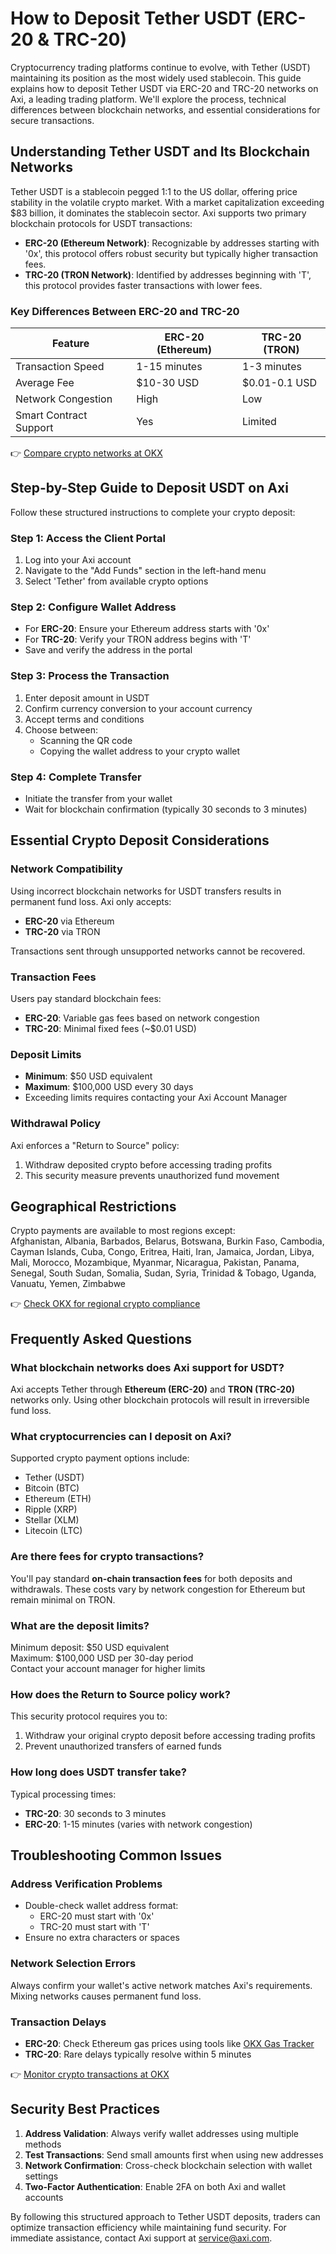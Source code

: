 # How to Deposit Tether USDT (ERC-20 & TRC-20)  

Cryptocurrency trading platforms continue to evolve, with Tether (USDT) maintaining its position as the most widely used stablecoin. This guide explains how to deposit Tether USDT via ERC-20 and TRC-20 networks on Axi, a leading trading platform. We'll explore the process, technical differences between blockchain networks, and essential considerations for secure transactions.  

## Understanding Tether USDT and Its Blockchain Networks  

Tether USDT is a stablecoin pegged 1:1 to the US dollar, offering price stability in the volatile crypto market. With a market capitalization exceeding $83 billion, it dominates the stablecoin sector. Axi supports two primary blockchain protocols for USDT transactions:  

- **ERC-20 (Ethereum Network)**: Recognizable by addresses starting with '0x', this protocol offers robust security but typically higher transaction fees.  
- **TRC-20 (TRON Network)**: Identified by addresses beginning with 'T', this protocol provides faster transactions with lower fees.  

### Key Differences Between ERC-20 and TRC-20  

| Feature               | ERC-20 (Ethereum) | TRC-20 (TRON) |  
|-----------------------|-------------------|---------------|  
| Transaction Speed     | 1-15 minutes      | 1-3 minutes   |  
| Average Fee           | $10-30 USD        | $0.01-0.1 USD |  
| Network Congestion    | High              | Low           |  
| Smart Contract Support| Yes               | Limited       |  

👉 [Compare crypto networks at OKX](https://bit.ly/okx-bonus)  

## Step-by-Step Guide to Deposit USDT on Axi  

Follow these structured instructions to complete your crypto deposit:  

### Step 1: Access the Client Portal  
1. Log into your Axi account  
2. Navigate to the "Add Funds" section in the left-hand menu  
3. Select 'Tether' from available crypto options  

### Step 2: Configure Wallet Address  
- For **ERC-20**: Ensure your Ethereum address starts with '0x'  
- For **TRC-20**: Verify your TRON address begins with 'T'  
- Save and verify the address in the portal  

### Step 3: Process the Transaction  
1. Enter deposit amount in USDT  
2. Confirm currency conversion to your account currency  
3. Accept terms and conditions  
4. Choose between:  
   - Scanning the QR code  
   - Copying the wallet address to your crypto wallet  

### Step 4: Complete Transfer  
- Initiate the transfer from your wallet  
- Wait for blockchain confirmation (typically 30 seconds to 3 minutes)  

## Essential Crypto Deposit Considerations  

### Network Compatibility  
Using incorrect blockchain networks for USDT transfers results in permanent fund loss. Axi only accepts:  
- **ERC-20** via Ethereum  
- **TRC-20** via TRON  

Transactions sent through unsupported networks cannot be recovered.  

### Transaction Fees  
Users pay standard blockchain fees:  
- **ERC-20**: Variable gas fees based on network congestion  
- **TRC-20**: Minimal fixed fees (~$0.01 USD)  

### Deposit Limits  
- **Minimum**: $50 USD equivalent  
- **Maximum**: $100,000 USD every 30 days  
- Exceeding limits requires contacting your Axi Account Manager  

### Withdrawal Policy  
Axi enforces a "Return to Source" policy:  
1. Withdraw deposited crypto before accessing trading profits  
2. This security measure prevents unauthorized fund movement  

## Geographical Restrictions  

Crypto payments are available to most regions except:  
Afghanistan, Albania, Barbados, Belarus, Botswana, Burkin Faso, Cambodia, Cayman Islands, Cuba, Congo, Eritrea, Haiti, Iran, Jamaica, Jordan, Libya, Mali, Morocco, Mozambique, Myanmar, Nicaragua, Pakistan, Panama, Senegal, South Sudan, Somalia, Sudan, Syria, Trinidad & Tobago, Uganda, Vanuatu, Yemen, Zimbabwe  

👉 [Check OKX for regional crypto compliance](https://bit.ly/okx-bonus)  

## Frequently Asked Questions  

### What blockchain networks does Axi support for USDT?  
Axi accepts Tether through **Ethereum (ERC-20)** and **TRON (TRC-20)** networks only. Using other blockchain protocols will result in irreversible fund loss.  

### What cryptocurrencies can I deposit on Axi?  
Supported crypto payment options include:  
- Tether (USDT)  
- Bitcoin (BTC)  
- Ethereum (ETH)  
- Ripple (XRP)  
- Stellar (XLM)  
- Litecoin (LTC)  

### Are there fees for crypto transactions?  
You'll pay standard **on-chain transaction fees** for both deposits and withdrawals. These costs vary by network congestion for Ethereum but remain minimal on TRON.  

### What are the deposit limits?  
Minimum deposit: $50 USD equivalent  
Maximum: $100,000 USD per 30-day period  
Contact your account manager for higher limits  

### How does the Return to Source policy work?  
This security protocol requires you to:  
1. Withdraw your original crypto deposit before accessing trading profits  
2. Prevent unauthorized transfers of earned funds  

### How long does USDT transfer take?  
Typical processing times:  
- **TRC-20**: 30 seconds to 3 minutes  
- **ERC-20**: 1-15 minutes (varies with network congestion)  

## Troubleshooting Common Issues  

### Address Verification Problems  
- Double-check wallet address format:  
  - ERC-20 must start with '0x'  
  - TRC-20 must start with 'T'  
- Ensure no extra characters or spaces  

### Network Selection Errors  
Always confirm your wallet's active network matches Axi's requirements. Mixing networks causes permanent fund loss.  

### Transaction Delays  
- **ERC-20**: Check Ethereum gas prices using tools like [OKX Gas Tracker](https://bit.ly/okx-bonus)  
- **TRC-20**: Rare delays typically resolve within 5 minutes  

👉 [Monitor crypto transactions at OKX](https://bit.ly/okx-bonus)  

## Security Best Practices  

1. **Address Validation**: Always verify wallet addresses using multiple methods  
2. **Test Transactions**: Send small amounts first when using new addresses  
3. **Network Confirmation**: Cross-check blockchain selection with wallet settings  
4. **Two-Factor Authentication**: Enable 2FA on both Axi and wallet accounts  

By following this structured approach to Tether USDT deposits, traders can optimize transaction efficiency while maintaining fund security. For immediate assistance, contact Axi support at service@axi.com.
